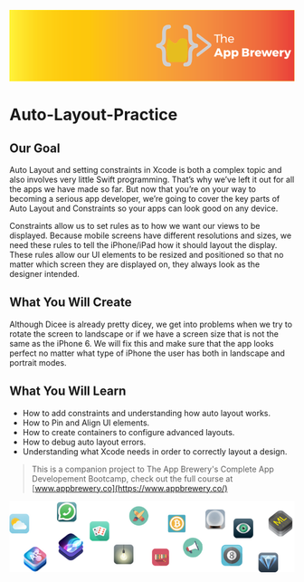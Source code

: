 ![App Brewery Banner](Documentation/AppBreweryBanner.png)

# Auto-Layout-Practice

## Our Goal
Auto Layout and setting constraints in Xcode is both a complex topic and also involves very little Swift programming. That’s why we’ve left it out for all the apps we have made so far. But now that you’re on your way to becoming a serious app developer, we’re going to cover the key parts of Auto Layout and Constraints so your apps can look good on any device.

Constraints allow us to set rules as to how we want our views to be displayed. Because mobile screens have different resolutions and sizes, we need these rules to tell the iPhone/iPad how it should layout the display. These rules allow our UI elements to be resized and positioned so that no matter which screen they are displayed on, they always look as the designer intended.

## What You Will Create

Although Dicee is already pretty dicey, we get into problems when we try to rotate the screen to landscape or if we have a screen size that is not the same as the iPhone 6. We will fix this and make sure that the app looks perfect no matter what type of iPhone the user has both in landscape and portrait modes.

## What You Will Learn


* How to add constraints and understanding how auto layout works.
* How to Pin and Align UI elements.
* How to create containers to configure advanced layouts.
* How to debug auto layout errors.
* Understanding what Xcode needs in order to correctly layout a design.

>This is a companion project to The App Brewery's Complete App Developement Bootcamp, check out the full course at [www.appbrewery.co](https://www.appbrewery.co/)

![End Banner](Documentation/readme-end-banner.png)
